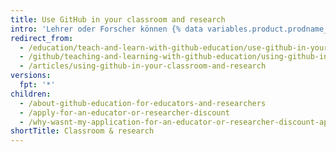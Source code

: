 ```yaml
---
title: Use GitHub in your classroom and research
intro: 'Lehrer oder Forscher können {% data variables.product.prodname_dotcom %} für die Zusammenarbeit im Klassenraum, in der Studenten- oder Forschungsgruppe usw. verwenden.'
redirect_from:
  - /education/teach-and-learn-with-github-education/use-github-in-your-classroom-and-research
  - /github/teaching-and-learning-with-github-education/using-github-in-your-classroom-and-research
  - /articles/using-github-in-your-classroom-and-research
versions:
  fpt: '*'
children:
  - /about-github-education-for-educators-and-researchers
  - /apply-for-an-educator-or-researcher-discount
  - /why-wasnt-my-application-for-an-educator-or-researcher-discount-approved
shortTitle: Classroom & research
---
```



